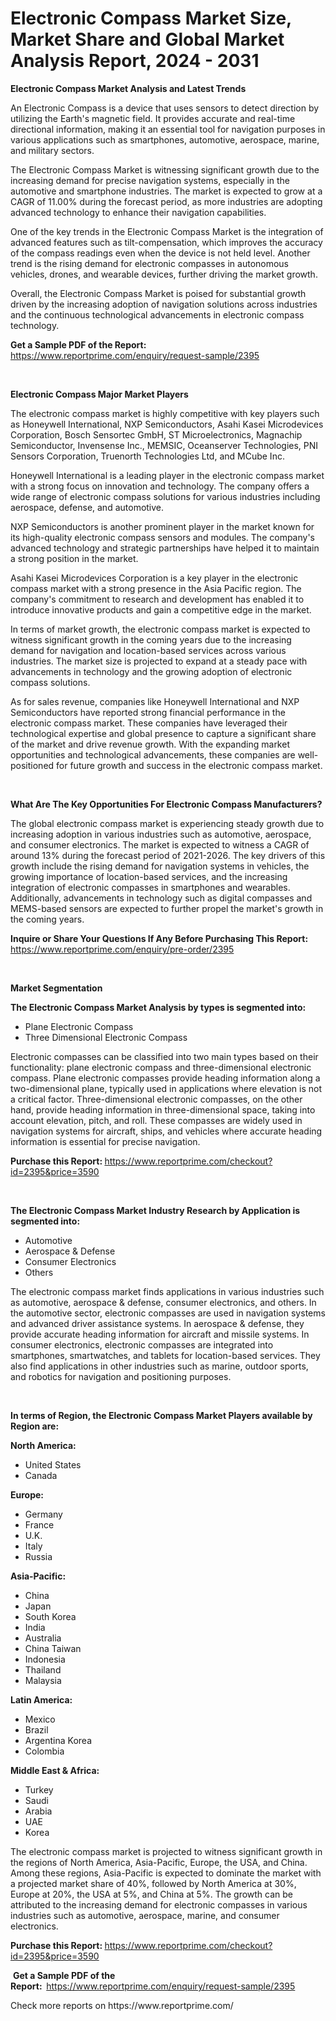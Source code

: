 <p><h1>Electronic Compass Market Size, Market Share and Global Market Analysis Report, 2024 - 2031</h1></p><p><strong>Electronic Compass Market Analysis and Latest Trends</strong></p>
<p><p>An Electronic Compass is a device that uses sensors to detect direction by utilizing the Earth's magnetic field. It provides accurate and real-time directional information, making it an essential tool for navigation purposes in various applications such as smartphones, automotive, aerospace, marine, and military sectors.</p><p>The Electronic Compass Market is witnessing significant growth due to the increasing demand for precise navigation systems, especially in the automotive and smartphone industries. The market is expected to grow at a CAGR of 11.00% during the forecast period, as more industries are adopting advanced technology to enhance their navigation capabilities.</p><p>One of the key trends in the Electronic Compass Market is the integration of advanced features such as tilt-compensation, which improves the accuracy of the compass readings even when the device is not held level. Another trend is the rising demand for electronic compasses in autonomous vehicles, drones, and wearable devices, further driving the market growth.</p><p>Overall, the Electronic Compass Market is poised for substantial growth driven by the increasing adoption of navigation solutions across industries and the continuous technological advancements in electronic compass technology.</p></p>
<p><strong>Get a Sample PDF of the Report:&nbsp;</strong> <a href="https://www.reportprime.com/enquiry/request-sample/2395">https://www.reportprime.com/enquiry/request-sample/2395</a></p>
<p>&nbsp;</p>
<p><strong>Electronic Compass Major Market Players</strong></p>
<p><p>The electronic compass market is highly competitive with key players such as Honeywell International, NXP Semiconductors, Asahi Kasei Microdevices Corporation, Bosch Sensortec GmbH, ST Microelectronics, Magnachip Semiconductor, Invensense Inc., MEMSIC, Oceanserver Technologies, PNI Sensors Corporation, Truenorth Technologies Ltd, and MCube Inc.</p><p>Honeywell International is a leading player in the electronic compass market with a strong focus on innovation and technology. The company offers a wide range of electronic compass solutions for various industries including aerospace, defense, and automotive.</p><p>NXP Semiconductors is another prominent player in the market known for its high-quality electronic compass sensors and modules. The company's advanced technology and strategic partnerships have helped it to maintain a strong position in the market.</p><p>Asahi Kasei Microdevices Corporation is a key player in the electronic compass market with a strong presence in the Asia Pacific region. The company's commitment to research and development has enabled it to introduce innovative products and gain a competitive edge in the market.</p><p>In terms of market growth, the electronic compass market is expected to witness significant growth in the coming years due to the increasing demand for navigation and location-based services across various industries. The market size is projected to expand at a steady pace with advancements in technology and the growing adoption of electronic compass solutions.</p><p>As for sales revenue, companies like Honeywell International and NXP Semiconductors have reported strong financial performance in the electronic compass market. These companies have leveraged their technological expertise and global presence to capture a significant share of the market and drive revenue growth. With the expanding market opportunities and technological advancements, these companies are well-positioned for future growth and success in the electronic compass market.</p></p>
<p>&nbsp;</p>
<p><strong>What Are The Key Opportunities For Electronic Compass Manufacturers?</strong></p>
<p><p>The global electronic compass market is experiencing steady growth due to increasing adoption in various industries such as automotive, aerospace, and consumer electronics. The market is expected to witness a CAGR of around 13% during the forecast period of 2021-2026. The key drivers of this growth include the rising demand for navigation systems in vehicles, the growing importance of location-based services, and the increasing integration of electronic compasses in smartphones and wearables. Additionally, advancements in technology such as digital compasses and MEMS-based sensors are expected to further propel the market's growth in the coming years.</p></p>
<p><strong>Inquire or Share Your Questions If Any Before Purchasing This Report:</strong> <a href="https://www.reportprime.com/enquiry/pre-order/2395">https://www.reportprime.com/enquiry/pre-order/2395</a></p>
<p>&nbsp;</p>
<p><strong>Market Segmentation</strong></p>
<p><strong>The Electronic Compass Market Analysis by types is segmented into:</strong></p>
<p><ul><li>Plane Electronic Compass</li><li>Three Dimensional Electronic Compass</li></ul></p>
<p><p>Electronic compasses can be classified into two main types based on their functionality: plane electronic compass and three-dimensional electronic compass. Plane electronic compasses provide heading information along a two-dimensional plane, typically used in applications where elevation is not a critical factor. Three-dimensional electronic compasses, on the other hand, provide heading information in three-dimensional space, taking into account elevation, pitch, and roll. These compasses are widely used in navigation systems for aircraft, ships, and vehicles where accurate heading information is essential for precise navigation.</p></p>
<p><strong>Purchase this Report:&nbsp;</strong><a href="https://www.reportprime.com/checkout?id=2395&price=3590">https://www.reportprime.com/checkout?id=2395&price=3590</a></p>
<p>&nbsp;</p>
<p><strong>The Electronic Compass Market Industry Research by Application is segmented into:</strong></p>
<p><ul><li>Automotive</li><li>Aerospace & Defense</li><li>Consumer Electronics</li><li>Others</li></ul></p>
<p><p>The electronic compass market finds applications in various industries such as automotive, aerospace & defense, consumer electronics, and others. In the automotive sector, electronic compasses are used in navigation systems and advanced driver assistance systems. In aerospace & defense, they provide accurate heading information for aircraft and missile systems. In consumer electronics, electronic compasses are integrated into smartphones, smartwatches, and tablets for location-based services. They also find applications in other industries such as marine, outdoor sports, and robotics for navigation and positioning purposes.</p></p>
<p>&nbsp;</p>
<p><strong>In terms of Region, the Electronic Compass Market Players available by Region are:</strong></p>
<p>
    <p> <strong> North America: </strong>
        <ul>
            <li>United States</li>
            <li>Canada</li>
        </ul>
        </p> 
    <p> <strong> Europe: </strong>
        <ul>
            <li>Germany</li>
            <li>France</li>
            <li>U.K.</li>
            <li>Italy</li>
            <li>Russia</li>
        </ul>
        </p> 
    <p> <strong> Asia-Pacific: </strong>
        <ul>
            <li>China</li>
            <li>Japan</li>
            <li>South Korea</li>
            <li>India</li>
            <li>Australia</li>
            <li>China Taiwan</li>
            <li>Indonesia</li>
            <li>Thailand</li>
            <li>Malaysia</li>
        </ul>
        </p> 
    <p> <strong> Latin America: </strong>
        <ul>
            <li>Mexico</li>
            <li>Brazil</li>
            <li>Argentina Korea</li>
            <li>Colombia</li>
        </ul>
        </p> 
    <p> <strong> Middle East & Africa: </strong>
        <ul>
            <li>Turkey</li>
            <li>Saudi</li>
            <li>Arabia</li>
            <li>UAE</li>
            <li>Korea</li>
        </ul>
    </p>
    </p>
<p><p>The electronic compass market is projected to witness significant growth in the regions of North America, Asia-Pacific, Europe, the USA, and China. Among these regions, Asia-Pacific is expected to dominate the market with a projected market share of 40%, followed by North America at 30%, Europe at 20%, the USA at 5%, and China at 5%. The growth can be attributed to the increasing demand for electronic compasses in various industries such as automotive, aerospace, marine, and consumer electronics.</p></p>
<p><strong>Purchase this Report: </strong><a href="https://www.reportprime.com/checkout?id=2395&price=3590">https://www.reportprime.com/checkout?id=2395&price=3590</a></p>
<p>&nbsp;<strong>Get a Sample PDF of the Report:&nbsp;&nbsp;</strong><a href="https://www.reportprime.com/enquiry/request-sample/2395">https://www.reportprime.com/enquiry/request-sample/2395</a></p>
<p><strong></strong></p>
<p>Check more reports on https://www.reportprime.com/</p>